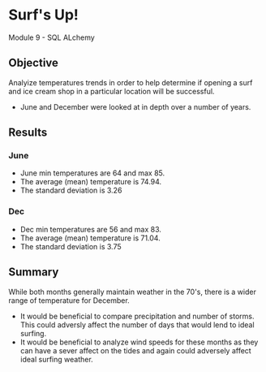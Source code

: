 # Surf's Up!
Module 9 - SQL ALchemy
## Objective
Analyize temperatures trends in order to help determine if opening a surf and ice cream shop in a particular location will be successful. 

- June and December were looked at in depth over a number of years. 

## Results
### June 
- June min temperatures are 64 and max 85.
- The average (mean) temperature is 74.94.
- The standard deviation is 3.26
### Dec
- Dec min temperatures are 56 and max 83.
- The average (mean) temperature is 71.04.
- The standard deviation is 3.75

## Summary
While both months generally maintain weather in the 70's, there is a wider range of temperature for December. 
- It would be beneficial to compare precipitation and number of storms. This could adversly affect the number of days that would lend to ideal surfing. 
- It would be beneficial to analyze wind speeds for these months as they can have a sever affect on the tides and again could adversely affect ideal surfing weather. 